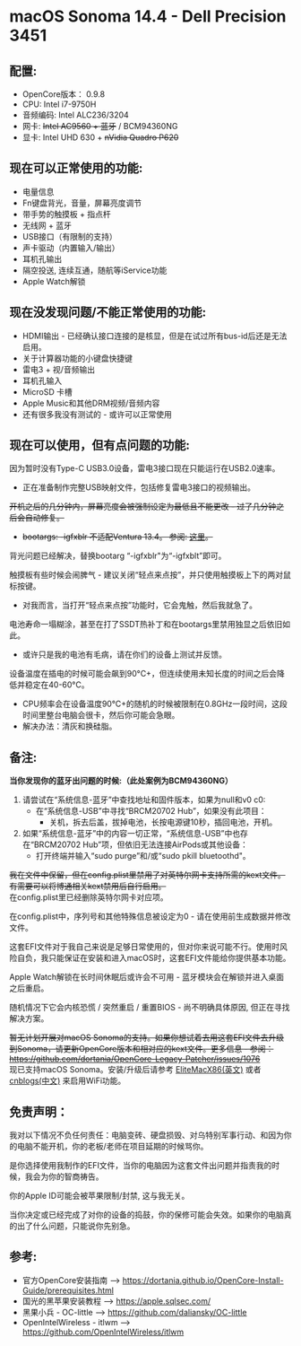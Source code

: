 # macOS Sonoma 14.4 - Dell Precision 3451

## 配置:

- OpenCore版本： 0.9.8
- CPU: Intel i7-9750H
- 音频编码: Intel ALC236/3204
- 网卡: ~~Intel AC9560 + 蓝牙~~ / BCM94360NG
- 显卡: Intel UHD 630 + ~~nVidia Quadro P620~~

## 现在可以正常使用的功能:

- 电量信息
- Fn键盘背光，音量，屏幕亮度调节
- 带手势的触摸板 + 指点杆
- 无线网 + 蓝牙
- USB接口（有限制的支持）
- 声卡驱动（内置输入/输出）
- 耳机孔输出
- 隔空投送, 连续互通，随航等iService功能
- Apple Watch解锁

## 现在没发现问题/不能正常使用的功能:

- HDMI输出 - 已经确认接口连接的是核显，但是在试过所有bus-id后还是无法启用。
- 关于计算器功能的小键盘快捷键
- 雷电3 + 视/音频输出
- 耳机孔输入
- MicroSD 卡槽
- Apple Music和其他DRM视频/音频内容
- 还有很多我没有测试的 - 或许可以正常使用

## 现在可以使用，但有点问题的功能: 

因为暂时没有Type-C USB3.0设备，雷电3接口现在只能运行在USB2.0速率。
- 正在准备制作完整USB映射文件，包括修复雷电3接口的视频输出。

~~开机之后的几分钟内，屏幕亮度会被强制设定为最低且不能更改 - 过了几分钟之后会自动修复。~~
- ~~bootargs: -igfxblr 不适配Ventura 13.4。 参阅: [这里](https://github.com/acidanthera/bugtracker/issues/2241)。~~

背光问题已经解决，替换bootarg “-igfxblr"为“-igfxblt”即可。

触摸板有些时候会闹脾气 - 建议关闭“轻点来点按”，并只使用触摸板上下的两对鼠标按键。
- 对我而言，当打开“轻点来点按”功能时，它会鬼触，然后我就急了。

电池寿命一塌糊涂，甚至在打了SSDT热补丁和在bootargs里禁用独显之后依旧如此。
- 或许只是我的电池有毛病，请在你们的设备上测试并反馈。

设备温度在插电的时候可能会飙到90°C+，但连续使用未知长度的时间之后会降低并稳定在40-60°C。
- CPU频率会在设备温度90°C+的随机的时候被限制在0.8GHz一段时间，这段时间里整台电脑会很卡，然后你可能会急眼。
- 解决办法：清灰和换硅脂。

## 备注:

__当你发现你的蓝牙出问题的时候:（此处案例为BCM94360NG）__
1. 请尝试在“系统信息-蓝牙”中查找地址和固件版本，如果为null和v0 c0:
    - 在“系统信息-USB”中寻找“BRCM20702 Hub”，如果没有此项目：
        - 关机，拆去后盖，拔掉电池，长按电源键10秒，插回电池，开机。
2. 如果“系统信息-蓝牙”中的内容一切正常，“系统信息-USB”中也存在“BRCM20702 Hub”项，但依旧无法连接AirPods或其他设备：
    - 打开终端并输入“sudo purge”和/或“sudo pkill bluetoothd"。

~~我在文件中保留，但在config.plist里禁用了对英特尔网卡支持所需的kext文件。有需要可以将博通相关kext禁用后自行启用。~~  
在config.plist里已经删除英特尔网卡对应项。

在config.plist中，序列号和其他特殊信息被设定为0 - 请在使用前生成数据并修改文件。

这套EFI文件对于我自己来说是足够日常使用的，但对你来说可能不行。使用时风险自负，我只能保证在安装和进入macOS时，这套EFI文件能给你提供基本功能。

Apple Watch解锁在长时间休眠后或许会不可用 - 蓝牙模块会在解锁并进入桌面之后重启。

随机情况下它会内核恐慌 / 突然重启 / 重置BIOS - 尚不明确具体原因, 但正在寻找解决方案。

~~暂无计划开展对macOS Sonoma的支持。如果你想试着去用这套EFI文件去升级到Sonoma，请更新OpenCore版本和相对应的kext文件。更多信息 - 参阅：https://github.com/dortania/OpenCore-Legacy-Patcher/issues/1076~~  
现已支持macOS Sonoma。安装/升级后请参考 [EliteMacX86(英文)](https://elitemacx86.com/threads/how-to-fix-broadcom-wifi-on-macos-sonoma-and-later.1415/) 或者[cnblogs(中文)](https://www.cnblogs.com/wkvip/p/17787077.html) 来启用WiFi功能。

## 免责声明：

我对以下情况不负任何责任：电脑变砖、硬盘损毁、对乌特别军事行动、和因为你的电脑不能开机，你的老板/老师在项目延期的时候骂你。

是你选择使用我制作的EFI文件，当你的电脑因为这套文件出问题并指责我的时候，我会为你的智商祷告。

你的Apple ID可能会被苹果限制/封禁, 这与我无关。

当你决定或已经完成了对你的设备的捣鼓，你的保修可能会失效。如果你的电脑真的出了什么问题，只能说你先别急。

## 参考:

- 官方OpenCore安装指南 --> https://dortania.github.io/OpenCore-Install-Guide/prerequisites.html
- 国光的黑苹果安装教程 --> https://apple.sqlsec.com/
- 黑果小兵 - OC-little --> https://github.com/daliansky/OC-little
- OpenIntelWireless - itlwm --> https://github.com/OpenIntelWireless/itlwm
